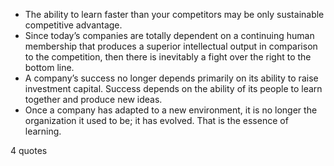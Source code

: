  - The ability to learn faster than your competitors may be only sustainable competitive advantage.
 - Since today’s companies are totally dependent on a continuing human membership that produces a superior intellectual output in comparison to the competition, then there is inevitably a fight over the right to the bottom line.
 - A company’s success no longer depends primarily on its ability to raise investment capital. Success depends on the ability of its people to learn together and produce new ideas.
 - Once a company has adapted to a new environment, it is no longer the organization it used to be; it has evolved. That is the essence of learning.

4 quotes